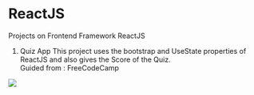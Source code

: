 # ReactJS
Projects on Frontend Framework ReactJS

1. Quiz App 
  This project uses the bootstrap and UseState properties of ReactJS and also gives the Score of the Quiz.<br>
  Guided from : FreeCodeCamp

<img src = "https://www.freecodecamp.org/news/content/images/2021/06/Ekran-Resmi-2019-11-18-18.08.13.png">


